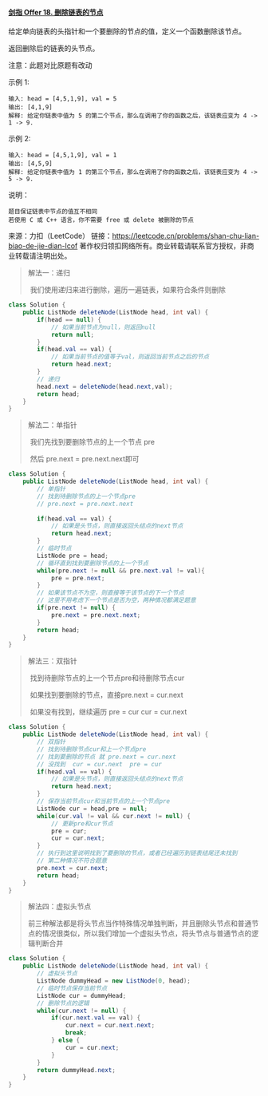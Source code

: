 #### [剑指 Offer 18. 删除链表的节点](https://leetcode.cn/problems/shan-chu-lian-biao-de-jie-dian-lcof/)

给定单向链表的头指针和一个要删除的节点的值，定义一个函数删除该节点。

返回删除后的链表的头节点。

注意：此题对比原题有改动

示例 1:

```
输入: head = [4,5,1,9], val = 5
输出: [4,1,9]
解释: 给定你链表中值为 5 的第二个节点，那么在调用了你的函数之后，该链表应变为 4 -> 1 -> 9.
```


示例 2:

```
输入: head = [4,5,1,9], val = 1
输出: [4,5,9]
解释: 给定你链表中值为 1 的第三个节点，那么在调用了你的函数之后，该链表应变为 4 -> 5 -> 9.
```


说明：

```
题目保证链表中节点的值互不相同
若使用 C 或 C++ 语言，你不需要 free 或 delete 被删除的节点
```

来源：力扣（LeetCode）
链接：https://leetcode.cn/problems/shan-chu-lian-biao-de-jie-dian-lcof
著作权归领扣网络所有。商业转载请联系官方授权，非商业转载请注明出处。



> 解法一：递归
>
> ​	我们使用递归来进行删除，遍历一遍链表，如果符合条件则删除

```java
class Solution {
    public ListNode deleteNode(ListNode head, int val) {
        if(head == null) {
            // 如果当前节点为null，则返回null
            return null;
        }
        if(head.val == val) {
            // 如果当前节点的值等于val，则返回当前节点之后的节点
            return head.next;
        }
        // 递归
        head.next = deleteNode(head.next,val);
        return head;
    }
}
```

> 解法二：单指针 
>
> ​	我们先找到要删除节点的上一个节点 pre
>
> ​	然后 pre.next = pre.next.next即可

```java
class Solution {
    public ListNode deleteNode(ListNode head, int val) {
        // 单指针
        // 找到待删除节点的上一个节点pre
        // pre.next = pre.next.next
        
        if(head.val == val) {
            // 如果是头节点，则直接返回头结点的next节点
            return head.next;
        }
        // 临时节点
        ListNode pre = head;
        // 循环直到找到要删除节点的上一个节点
        while(pre.next != null && pre.next.val != val){
            pre = pre.next;
        }
        // 如果该节点不为空，则直接等于该节点的下一个节点
        // 这里不用考虑下一个节点是否为空，两种情况都满足题意
        if(pre.next != null) {
            pre.next = pre.next.next;
        }
        return head;
    }
}
```

> 解法三：双指针 
>
> ​	找到待删除节点的上一个节点pre和待删除节点cur
>
> ​	如果找到要删除的节点，直接pre.next = cur.next
>
> ​	如果没有找到，继续遍历 pre = cur   cur = cur.next

```java
class Solution {
    public ListNode deleteNode(ListNode head, int val) {
        // 双指针
        // 找到待删除节点cur和上一个节点pre
        // 找到要删除的节点 就 pre.next = cur.next
        // 没找到  cur = cur.next  pre = cur
        if(head.val == val) {
            // 如果是头节点，则直接返回头结点的next节点
            return head.next;
        }
        // 保存当前节点cur和当前节点的上一个节点pre
        ListNode cur = head,pre = null;
        while(cur.val != val && cur.next != null) {
            // 更新pre和cur节点
            pre = cur;
            cur = cur.next;
        }
        // 执行到这里说明找到了要删除的节点，或者已经遍历到链表结尾还未找到
        // 第二种情况不符合题意
        pre.next = cur.next;
        return head;
    }
}
```

> 解法四：虚拟头节点
>
> ​	前三种解法都是将头节点当作特殊情况单独判断，并且删除头节点和普通节点的情况很类似，所以我们增加一个虚拟头节点，将头节点与普通节点的逻辑判断合并

```java
class Solution {
    public ListNode deleteNode(ListNode head, int val) {
        // 虚拟头节点
        ListNode dummyHead = new ListNode(0, head);
        // 临时节点保存当前节点 
        ListNode cur = dummyHead;
        // 删除节点的逻辑
        while(cur.next != null) {
            if(cur.next.val == val) {
                cur.next = cur.next.next;
                break;
            } else {
                cur = cur.next;
            }
        }
        return dummyHead.next;
    }
}
```

